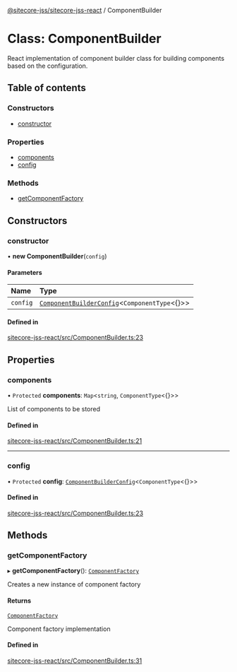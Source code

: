 [@sitecore-jss/sitecore-jss-react](../README.md) / ComponentBuilder

# Class: ComponentBuilder

React implementation of component builder class for building components based on the configuration.

## Table of contents

### Constructors

- [constructor](ComponentBuilder.md#constructor)

### Properties

- [components](ComponentBuilder.md#components)
- [config](ComponentBuilder.md#config)

### Methods

- [getComponentFactory](ComponentBuilder.md#getcomponentfactory)

## Constructors

### constructor

• **new ComponentBuilder**(`config`)

#### Parameters

| Name | Type |
| :------ | :------ |
| `config` | [`ComponentBuilderConfig`](../README.md#componentbuilderconfig)<`ComponentType`<{}\>\> |

#### Defined in

[sitecore-jss-react/src/ComponentBuilder.ts:23](https://github.com/Sitecore/jss/blob/39d67f271/packages/sitecore-jss-react/src/ComponentBuilder.ts#L23)

## Properties

### components

• `Protected` **components**: `Map`<`string`, `ComponentType`<{}\>\>

List of components to be stored

#### Defined in

[sitecore-jss-react/src/ComponentBuilder.ts:21](https://github.com/Sitecore/jss/blob/39d67f271/packages/sitecore-jss-react/src/ComponentBuilder.ts#L21)

___

### config

• `Protected` **config**: [`ComponentBuilderConfig`](../README.md#componentbuilderconfig)<`ComponentType`<{}\>\>

#### Defined in

[sitecore-jss-react/src/ComponentBuilder.ts:23](https://github.com/Sitecore/jss/blob/39d67f271/packages/sitecore-jss-react/src/ComponentBuilder.ts#L23)

## Methods

### getComponentFactory

▸ **getComponentFactory**(): [`ComponentFactory`](../README.md#componentfactory)

Creates a new instance of component factory

#### Returns

[`ComponentFactory`](../README.md#componentfactory)

Component factory implementation

#### Defined in

[sitecore-jss-react/src/ComponentBuilder.ts:31](https://github.com/Sitecore/jss/blob/39d67f271/packages/sitecore-jss-react/src/ComponentBuilder.ts#L31)
